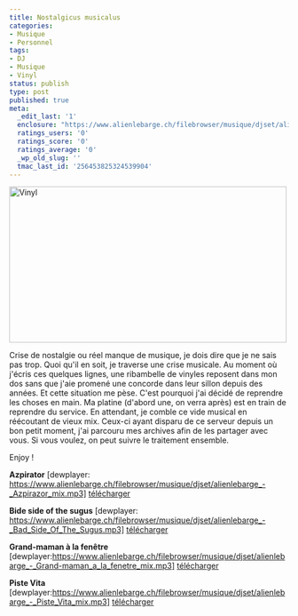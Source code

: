 ```yaml
---
title: Nostalgicus musicalus
categories:
- Musique
- Personnel
tags:
- DJ
- Musique
- Vinyl
status: publish
type: post
published: true
meta:
  _edit_last: '1'
  enclosure: "https://www.alienlebarge.ch/filebrowser/musique/djset/alienlebarge_-_Piste_Vita_mix.mp3\r\n23504683\r\naudio/mpeg\r\n"
  ratings_users: '0'
  ratings_score: '0'
  ratings_average: '0'
  _wp_old_slug: ''
  tmac_last_id: '256453825324539904'
---
```

<a title="Vinyl de alienlebarge, sur Flickr" href="https://www.flickr.com/photos/alienlebarge/3180520996/"><img src="https://farm4.static.flickr.com/3470/3180520996_a011c2bb3e.jpg" alt="Vinyl" width="500" height="281" /></a>

Crise de nostalgie ou réel manque de musique, je dois dire que je ne sais pas trop. Quoi qu'il en soit, je traverse une crise musicale. Au moment où j'écris ces quelques lignes, une ribambelle de vinyles reposent dans mon dos sans que j'aie promené une concorde dans leur sillon depuis des années. Et cette situation me pèse. C'est pourquoi j'ai décidé de reprendre les choses en main. Ma platine (d'abord une, on verra après) est en train de reprendre du service. En attendant, je comble ce vide musical en réécoutant de vieux mix. Ceux-ci ayant disparu de ce serveur depuis un bon petit moment, j'ai parcouru mes archives afin de les partager avec vous. Si vous voulez, on peut suivre le traitement ensemble.

Enjoy !

<!--more-->

<strong>Azpirator</strong>
[dewplayer: https://www.alienlebarge.ch/filebrowser/musique/djset/alienlebarge_-_Azpirazor_mix.mp3]
<a href="https://www.alienlebarge.ch/filebrowser/musique/djset/alienlebarge_-_Azpirazor_mix.mp3">télécharger</a>

<strong>Bide side of the sugus</strong>
[dewplayer: https://www.alienlebarge.ch/filebrowser/musique/djset/alienlebarge_-_Bad_Side_Of_The_Sugus.mp3]
<a href="https://www.alienlebarge.ch/filebrowser/musique/djset/alienlebarge_-_Bad_Side_Of_The_Sugus.mp3">télécharger</a>

<strong>Grand-maman à la fenêtre</strong>
[dewplayer:https://www.alienlebarge.ch/filebrowser/musique/djset/alienlebarge_-_Grand-maman_a_la_fenetre_mix.mp3]
<a href="https://www.alienlebarge.ch/filebrowser/musique/djset/alienlebarge_-_Grand-maman_a_la_fenetre_mix.mp3">télécharger</a>

<strong>Piste Vita</strong>
[dewplayer:https://www.alienlebarge.ch/filebrowser/musique/djset/alienlebarge_-_Piste_Vita_mix.mp3]
<a href="https://www.alienlebarge.ch/filebrowser/musique/djset/alienlebarge_-_Piste_Vita_mix.mp3">télécharger</a>
